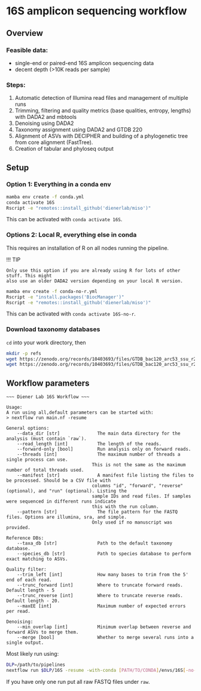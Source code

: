 # 16S amplicon sequencing workflow

## Overview

### Feasible data:

- single-end or paired-end 16S amplicon sequencing data
- decent depth (>10K reads per sample)

### Steps:

1. Automatic detection of Illumina read files and management of multiple runs
2. Trimming, filtering and quality metrics (base qualities, entropy, lengths) with DADA2 and mbtools
3. Denoising using DADA2
4. Taxonomy assignment using DADA2 and GTDB 220
5. Alignment of ASVs with DECIPHER and building of a phylogenetic tree from core alignment (FastTree).
6. Creation of tabular and phyloseq output



## Setup

### Option 1: Everything in a conda env

```bash
mamba env create -f conda.yml
conda activate 16S
Rscript -e "remotes::install_github('dienerlab/miso')"
```

This can be activated with `conda activate 16S`.

### Options 2: Local R, everything else in conda

This requires an installation of R on all nodes running the pipeline.

!!! TIP

    Only use this option if you are already using R for lots of other stuff. This might
    also use an older DADA2 version depending on your local R version.

```bash
mamba env create -f conda-no-r.yml
Rscript -e "install.packages('BiocManager')"
Rscript -e "remotes::install_github('dienerlab/miso')"
```

This can be activated with `conda activate 16S-no-r`.

### Download taxonomy databases

`cd` into your work directory, then

```bash
mkdir -p refs
wget https://zenodo.org/records/10403693/files/GTDB_bac120_arc53_ssu_r220_genus.fa.gz?download=1 -O refs/GTDB_bac120_arc53_ssu_r220_genus.fa.gz
wget https://zenodo.org/records/10403693/files/GTDB_bac120_arc53_ssu_r220_species.fa.gz?download=1 -O refs/GTDB_bac120_arc53_ssu_r220_species.fa.gz
```

## Workflow parameters

``` text
~~~ Diener Lab 16S Workflow ~~~

Usage:
A run using all,default parameters can be started with:
> nextflow run main.nf -resume

General options:
    --data_dir [str]              The main data directory for the analysis (must contain `raw`).
    --read_length [int]           The length of the reads.
    --forward-only [bool]         Run analysis only on forward reads.
    --threads [int]               The maximum number of threads a single process can use.
                                This is not the same as the maximum number of total threads used.
    --manifest [str]              A manifest file listing the files to be processed. Should be a CSV file with
                                columns "id", "forward", "reverse" (optional), and "run" (optional). Listing the
                                sample IDs and read files. If samples were sequenced in different runs indicate
                                this with the run column.
    --pattern [str]               The file pattern for the FASTQ files. Options are illumina, sra, and simple.
                                Only used if no manuscript was provided.

Reference DBs:
    --taxa_db [str]               Path to the default taxonomy database.
    --species_db [str]            Path to species database to perform exact matching to ASVs.

Quality filter:
    --trim_left [int]             How many bases to trim from the 5' end of each read.
    --trunc_forward [int]         Where to truncate forward reads. Default length - 5
    --trunc_reverse [int]         Where to truncate reverse reads. Default length - 20.
    --maxEE [int]                 Maximum number of expected errors per read.

Denoising:
    --min_overlap [int]           Minimum overlap between reverse and forward ASVs to merge them.
    --merge [bool]                Whether to merge several runs into a single output.
```

Most likely run using:

```bash
DLP=/path/to/pipelines
nextflow run $DLP/16S -resume -with-conda [PATH/TO/CONDA]/envs/16S[-no-r]
```

If you have only one run put all raw FASTQ files under `raw`.
